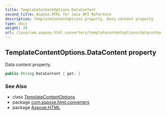 ```yaml
---
title: TemplateContentOptions.DataContent
second_title: Aspose.HTML for Java API Reference
description: TemplateContentOptions property. Data content property
type: docs
weight: 30
url: /java/com.aspose.html.converters/templatecontentoptions/datacontent/
---
```

## TemplateContentOptions.DataContent property

Data content property.

```java
public String DataContent { get; }
```

### See Also

* class [TemplateContentOptions](../)
* package [com.aspose.html.converters](../../../com.aspose.html.converters/)
* package [Aspose.HTML](../../../)
